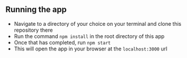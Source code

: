 ## Running the app
- Navigate to a directory of your choice on your terminal and clone this repository there
- Run the command `npm install` in the root directory of this app
- Once that has completed, run `npm start`
- This will open the app in your browser at the `localhost:3000` url
